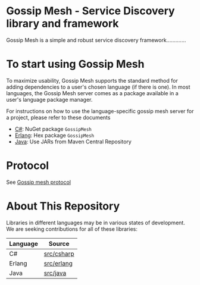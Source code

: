 Gossip Mesh - Service Discovery library and framework
=====================================================

Gossip Mesh is a simple and robust service discovery framework.............

# To start using Gossip Mesh

To maximize usability, Gossip Mesh supports the standard method for adding dependencies to a user's chosen language (if there is one).
In most languages, the Gossip Mesh server comes as a package available in a user's language package manager.

For instructions on how to use the language-specific gossip mesh server for a project, please refer to these documents

 * [C#](src/csharp): NuGet package `GossipMesh`
 * [Erlang](src/erlang): Hex package `GossipMesh`
 * [Java](src/java): Use JARs from Maven Central Repository

# Protocol

See [Gossip mesh protocol](doc/PROTOCOL.md)

# About This Repository

Libraries in different languages may be in various states of development. We are seeking contributions for all of these libraries:

| Language                | Source                              |
|-------------------------|-------------------------------------|
| C#                      | [src/csharp](src/csharp)            |
| Erlang                  | [src/erlang](src/erlang)            |
| Java                    | [src/java](src/java)                |